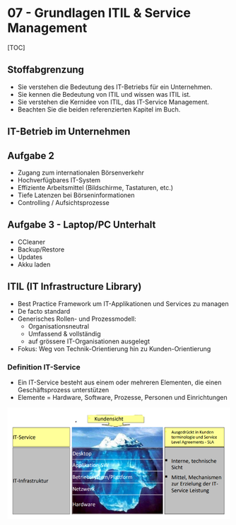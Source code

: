 # 07 - Grundlagen ITIL & Service Management

[TOC]

## Stoffabgrenzung

* Sie verstehen die Bedeutung des IT-Betriebs für ein Unternehmen.
* Sie kennen die Bedeutung von ITIL und wissen was ITIL ist.
* Sie verstehen die Kernidee von ITIL, das IT-Service Management.
* Beachten Sie die beiden referenzierten Kapitel im Buch.

## IT-Betrieb im Unternehmen

## Aufgabe 2
- Zugang zum internationalen Börsenverkehr
- Hochverfügbares IT-System
- Effiziente Arbeitsmittel (Bildschirme, Tastaturen, etc.)
- Tiefe Latenzen bei Börseninformationen
- Controlling / Aufsichtsprozesse

## Aufgabe 3 - Laptop/PC Unterhalt

- CCleaner
- Backup/Restore
- Updates
- Akku laden



## ITIL (IT Infrastructure Library)

- Best Practice Framework um IT-Applikationen und Services zu managen
- De facto standard
- Generisches Rollen- und Prozessmodell:
  - Organisationsneutral
  - Umfassend & vollständig
  - auf grössere IT-Organisationen ausgelegt
- Fokus: Weg von Technik-Orientierung hin zu Kunden-Orientierung

### Definition IT-Service

* Ein IT-Service besteht aus einem oder mehreren Elementen, die einen Geschäftsprozess unterstützen
* Elemente = Hardware, Software, Prozesse, Personen und Einrichtungen

![1541425017336](assets/1541425017336.png)